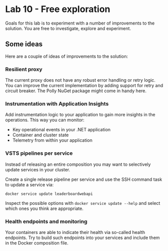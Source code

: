 # Lab 10 - Free exploration

Goals for this lab is to experiment with a number of improvements to the solution. You are free to investigate, explore and experiment.

## Some ideas

Here are a couple of ideas of improvements to the solution:

### Resilient proxy

The current proxy does not have any robust error handling or retry logic. You can improve the current implementation by adding support for retry and circuit breaker. The Polly NuGet package might come in handy here.

### Instrumentation with Application Insights

Add instrumentation logic to your application to gain more insights in the operations. This way you can monitor:
- Key operational events in your .NET application 
- Container and cluster state
- Telemetry from within your application

### VSTS pipelines per service

Instead of releasing an entire composition you may want to selectively update services in your cluster.

Create a single release pipeline per service and use the SSH command task to update a service via:
```
docker service update leaderboardwebapi
```

Inspect the possible options with `docker service update --help` and select which ones you think are appropriate.

### Health endpoints and monitoring

Your containers are able to indicate their health via so-called health endpoints. Try to build such endpoints into your services and include them in the Docker composition file. 
